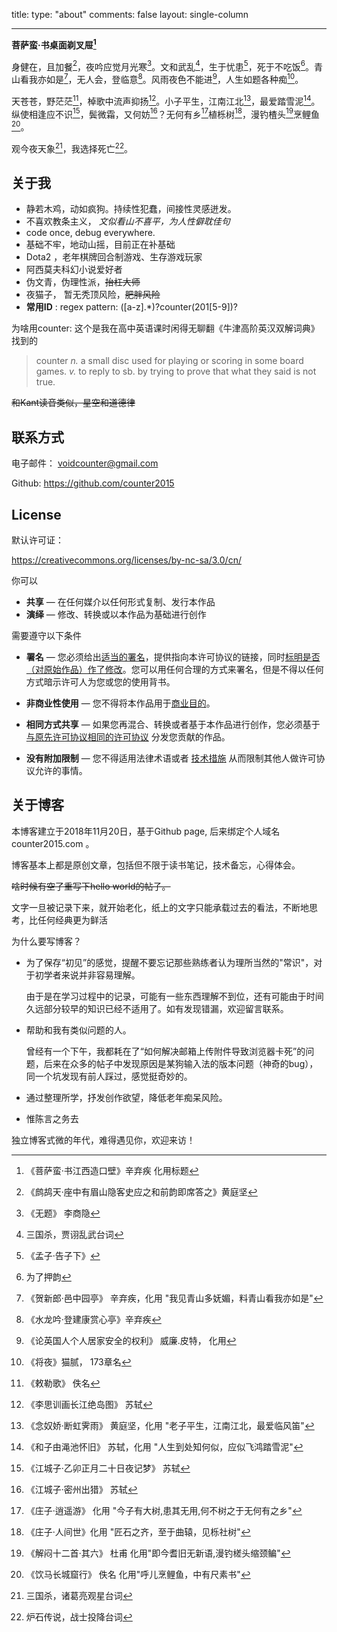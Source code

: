 title:
type: "about"
comments: false
layout: single-column

---

**菩萨蛮·书桌面剃叉屉[^0]**

身健在，且加餐[^1]，夜吟应觉月光寒[^2]。文和武乱[^3]，生于忧患[^4]，死于不吃饭[^5]。青山看我亦如是[^6]，无人会，登临意[^7]。风雨夜色不能进[^8]，人生如题各种痴[^9]。

天苍苍，野茫茫[^10]，棹歌中流声抑扬[^11]。小子平生，江南江北[^12]，最爱踏雪泥[^13]。纵使相逢应不识[^14]，鬓微霜，又何妨[^15]？无何有乡[^16]植栎树[^17]，漫钓楂头[^18]烹鲤鱼[^19]。

观今夜天象[^20]，我选择死亡[^21]。

## 关于我

- 静若木鸡，动如疯狗。持续性犯蠢，间接性灵感迸发。
- 不喜欢教条主义， *文似看山不喜平，为人性僻耽佳句*
- code once, debug everywhere.
- 基础不牢，地动山摇，目前正在补基础
- Dota2 ，老年棋牌回合制游戏、生存游戏玩家
- 阿西莫夫科幻小说爱好者
- 伪文青，伪理性派，<del>抬杠大师</del>
- 夜猫子， 暂无秃顶风险，<del>肥胖风险</del>
- **常用ID** : regex pattern: ([a-z].*)?counter(201[5-9])?

为啥用counter: 这个是我在高中英语课时闲得无聊翻《牛津高阶英汉双解词典》找到的

> counter
*n.* a small disc used for playing or scoring in some board games.
*v.* to reply to sb. by trying to prove that what they said is not true.

<del>和Kant读音类似，星空和道德律</del>

## 联系方式

电子邮件： voidcounter@gmail.com

Github:  https://github.com/counter2015

## License

默认许可证：

https://creativecommons.org/licenses/by-nc-sa/3.0/cn/

你可以

- **共享** — 在任何媒介以任何形式复制、发行本作品
- **演绎** — 修改、转换或以本作品为基础进行创作

需要遵守以下条件

- **署名** — 您必须给出[适当的署名](https://creativecommons.org/licenses/by-nc-sa/3.0/cn/#)，提供指向本许可协议的链接，同时[标明是否（对原始作品）作了修改](https://creativecommons.org/licenses/by-nc-sa/3.0/cn/#)。您可以用任何合理的方式来署名，但是不得以任何方式暗示许可人为您或您的使用背书。
- **非商业性使用** — 您不得将本作品用于[商业目的](https://creativecommons.org/licenses/by-nc-sa/3.0/cn/#)。
- **相同方式共享** — 如果您再混合、转换或者基于本作品进行创作，您必须基于[与原先许可协议相同的许可协议](https://creativecommons.org/licenses/by-nc-sa/3.0/cn/#) 分发您贡献的作品。

- **没有附加限制** — 您不得适用法律术语或者 [技术措施](https://creativecommons.org/licenses/by-nc-sa/3.0/cn/#) 从而限制其他人做许可协议允许的事情。


## 关于博客

本博客建立于2018年11月20日，基于Github page, 后来绑定个人域名counter2015.com 。

博客基本上都是原创文章，包括但不限于读书笔记，技术备忘，心得体会。

<del>啥时候有空了重写下hello world的帖子。</del>



文字一旦被记录下来，就开始老化，纸上的文字只能承载过去的看法，不断地思考，比任何经典更为鲜活



为什么要写博客？

- 为了保存“初见”的感觉，提醒不要忘记那些熟练者认为理所当然的"常识"，对于初学者来说并非容易理解。

  由于是在学习过程中的记录，可能有一些东西理解不到位，还有可能由于时间久远部分较早的知识已经不适用了。如有发现错漏，欢迎留言联系。

- 帮助和我有类似问题的人。

  曾经有一个下午，我都耗在了“如何解决邮箱上传附件导致浏览器卡死”的问题，后来在众多的帖子中发现原因是某狗输入法的版本问题（神奇的bug），同一个坑发现有前人踩过，感觉挺奇妙的。

- 通过整理所学，抒发创作欲望，降低老年痴呆风险。

-  惟陈言之务去



独立博客式微的年代，难得遇见你，欢迎来访！


[^0]: 《菩萨蛮·书江西造口壁》辛弃疾 化用标题
[^1]: 《鹧鸪天·座中有眉山隐客史应之和前韵即席答之》黄庭坚
[^2]: 《无题》 李商隐
[^3]: 三国杀，贾诩乱武台词
[^4]:  《孟子·告子下》
[^5]: 为了押韵
[^6]: 《贺新郎·邑中园亭》 辛弃疾，化用 "我见青山多妩媚，料青山看我亦如是"
[^7]:  《水龙吟·登建康赏心亭》辛弃疾
[^8]:《论英国人个人居家安全的权利》 威廉.皮特， 化用
[^9]: 《将夜》猫腻， 173章名
[^10]: 《敕勒歌》 佚名
[^11]: 《李思训画长江绝岛图》 苏轼
[^12]: 《念奴娇·断虹霁雨》 黄庭坚，化用 "老子平生，江南江北，最爱临风笛"
[^13]: 《和子由渑池怀旧》 苏轼，化用 "人生到处知何似，应似飞鸿踏雪泥"
[^14]: 《江城子·乙卯正月二十日夜记梦》 苏轼
[^15]: 《江城子·密州出猎》 苏轼
[^16]: 《庄子·逍遥游》 化用 "今子有大树,患其无用,何不树之于无何有之乡"
[^17]: 《庄子·人间世》化用 "匠石之齐，至于曲辕，见栎社树"
[^18]:  《解闷十二首·其六》 杜甫 化用"即今耆旧无新语,漫钓槎头缩颈鳊"
[^19]: 《饮马长城窟行》 佚名 化用"呼儿烹鲤鱼，中有尺素书"
[^20]: 三国杀，诸葛亮观星台词
[^21]: 炉石传说，战士投降台词









